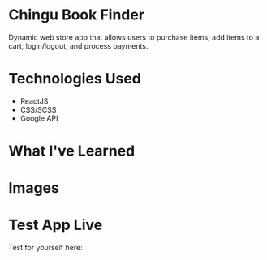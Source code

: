# Chingu Book Finder

Dynamic web store app that allows users to purchase items, add items to a cart, login/logout, and process payments.

# Technologies Used

- ReactJS
- CSS/SCSS
- Google API

# What I've Learned


# Images


# Test App Live

Test for yourself here: 
